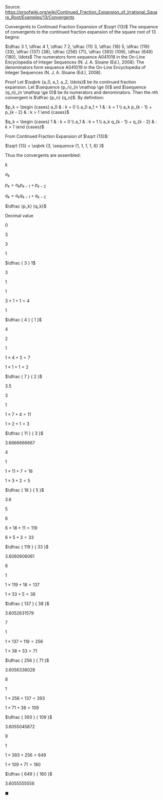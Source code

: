 # 

Source: https://proofwiki.org/wiki/Continued_Fraction_Expansion_of_Irrational_Square_Root/Examples/13/Convergents

Convergents to Continued Fraction Expansion of $\sqrt {13}$
The sequence of convergents to the continued fraction expansion of the square root of $13$ begins:

$\dfrac 3 1, \dfrac 4 1, \dfrac 7 2, \dfrac {11} 3, \dfrac {18} 5, \dfrac {119} {33}, \dfrac {137} {38}, \dfrac {256} {71}, \dfrac {393} {109}, \dfrac {649} {180}, \ldots$
The numerators form sequence A041018 in the On-Line Encyclopedia of Integer Sequences (N. J. A. Sloane (Ed.), 2008).
The denominators form sequence A041019 in the On-Line Encyclopedia of Integer Sequences (N. J. A. Sloane (Ed.), 2008).


Proof
Let $\sqbrk {a_0, a_1, a_2, \ldots}$ be its continued fraction expansion.
Let $\sequence {p_n}_{n \mathop \ge 0}$ and $\sequence {q_n}_{n \mathop \ge 0}$ be its numerators and denominators.
Then the $n$th convergent is $\dfrac {p_n} {q_n}$.
By definition:

$p_k = \begin {cases} a_0 & : k = 0 \\
a_0 a_1 + 1 & : k = 1 \\
a_k p_{k - 1} + p_{k - 2} & : k > 1 \end {cases}$

$q_k = \begin {cases} 1 & : k = 0 \\
a_1 & : k = 1 \\
a_k q_{k - 1} + q_{k - 2} & : k > 1 \end {cases}$

From Continued Fraction Expansion of $\sqrt {13}$:

$\sqrt {13} = \sqbrk {3, \sequence {1, 1, 1, 1, 6} }$

Thus the convergents are assembled:





$k$

$a_k$

$p_k = a_k p_{k - 1} + p_{k - 2}$

$q_k = a_k q_{k - 1} + q_{k - 2}$

$\dfrac {p_k} {q_k}$

Decimal value


$0$

$3$

$3$

$1$

$\dfrac { 3 } 1$

$3$


$1$

$1$

$3 \times 1 + 1 = 4$

$1$

$\dfrac { 4 } { 1 }$

$4$


$2$

$1$

$1 \times 4 + 3 = 7$

$1 \times 1 + 1 = 2$

$\dfrac { 7 } { 2 }$

$3.5$


$3$

$1$

$1 \times 7 + 4 = 11$

$1 \times 2 + 1 = 3$

$\dfrac { 11 } { 3 }$

$3.6666666667$


$4$

$1$

$1 \times 11 + 7 = 18$

$1 \times 3 + 2 = 5$

$\dfrac { 18 } { 5 }$

$3.6$


$5$

$6$

$6 \times 18 + 11 = 119$

$6 \times 5 + 3 = 33$

$\dfrac { 119 } { 33 }$

$3.6060606061$


$6$

$1$

$1 \times 119 + 18 = 137$

$1 \times 33 + 5 = 38$

$\dfrac { 137 } { 38 }$

$3.6052631579$


$7$

$1$

$1 \times 137 + 119 = 256$

$1 \times 38 + 33 = 71$

$\dfrac { 256 } { 71 }$

$3.6056338028$


$8$

$1$

$1 \times 256 + 137 = 393$

$1 \times 71 + 38 = 109$

$\dfrac { 393 } { 109 }$

$3.6055045872$


$9$

$1$

$1 \times 393 + 256 = 649$

$1 \times 109 + 71 = 180$

$\dfrac { 649 } { 180 }$

$3.6055555556$

$\blacksquare$





